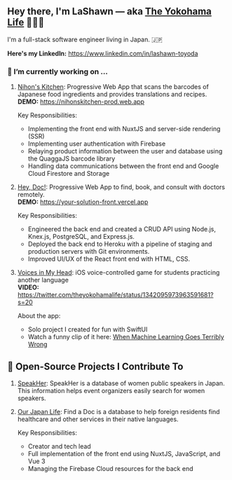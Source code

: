 ## Hey there, I'm LaShawn — aka [The Yokohama Life](https://theyokohamalife.com) 🙋🏾‍♀️

I'm a full-stack software engineer living in Japan. 🇯🇵

**Here's my LinkedIn:** https://www.linkedin.com/in/lashawn-toyoda

### 🔭 I’m currently working on ...
1. [Nihon's Kitchen](https://github.com/nihonskitchen/frontend): Progressive Web App that scans the barcodes of Japanese food ingredients and provides translations and recipes.  
**DEMO:** https://nihonskitchen-prod.web.app

    Key Responsibilities:  
    * Implementing the front end with NuxtJS and server-side rendering (SSR)
    * Implementing user authentication with Firebase
    * Relaying product information between the user and database using the QuaggaJS barcode library
    * Handling data communications between the front end and Google Cloud Firestore and Storage
    
2. [Hey, Doc!](https://github.com/YoSoRyuShawn/your-solution-back): Progressive Web App to find, book, and consult with doctors remotely.     
**DEMO:** https://your-solution-front.vercel.app

    Key Responsibilities:  
    * Engineered the back end and created a CRUD API using ​Node.js​, ​Knex.js​, PostgreSQL​, and ​Express.js​.
    * Deployed the back end to ​Heroku​ with a pipeline of staging and production servers with ​Git​ environments.
    * Improved UI/UX of the ​React​ front end with HTML, CSS.

3. [Voices in My Head](https://github.com/theyokohamalife/voices-in-my-head): iOS voice-controlled game for students practicing another language  
**VIDEO:** https://twitter.com/theyokohamalife/status/1342095973963591681?s=20  

    About the app:
    * Solo project I created for fun with SwiftUI
    * Watch a funny clip of it here: [When Machine Learning Goes Terribly Wrong](https://twitter.com/theyokohamalife/status/1342095973963591681?s=20)

## 🦾 Open-Source Projects I Contribute To

1. [SpeakHer](https://github.com/WWCodeTokyo/speak-her-db): SpeakHer is a database of women public speakers in Japan. This information helps event organizers easily search for women speakers.

2. [Our Japan Life](https://github.com/Our-Japan-Life/findadoc): Find a Doc is a database to help foreign residents find healthcare and other services in their native languages.  

    Key Responsibilities: 
    * Creator and tech lead
    * Full implementation of the front end using NuxtJS, JavaScript, and Vue 3
    * Managing the Firebase Cloud resources for the back end
<!--
**theyokohamalife/theyokohamalife** is a ✨ _special_ ✨ repository because its `README.md` (this file) appears on your GitHub profile.

Here are some ideas to get you started:

- 
- 🌱 I’m currently learning ...
- 👯 I’m looking to collaborate on ...
- 🤔 I’m looking for help with ...
- 💬 Ask me about ...
- 📫 How to reach me: ...
- 😄 Pronouns: ...
- ⚡ Fun fact: ...
-->
